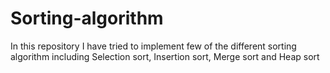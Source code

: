 # Sorting-algorithm
In this repository I have tried to implement few of the different sorting algorithm including Selection sort, Insertion sort, Merge sort and Heap sort
